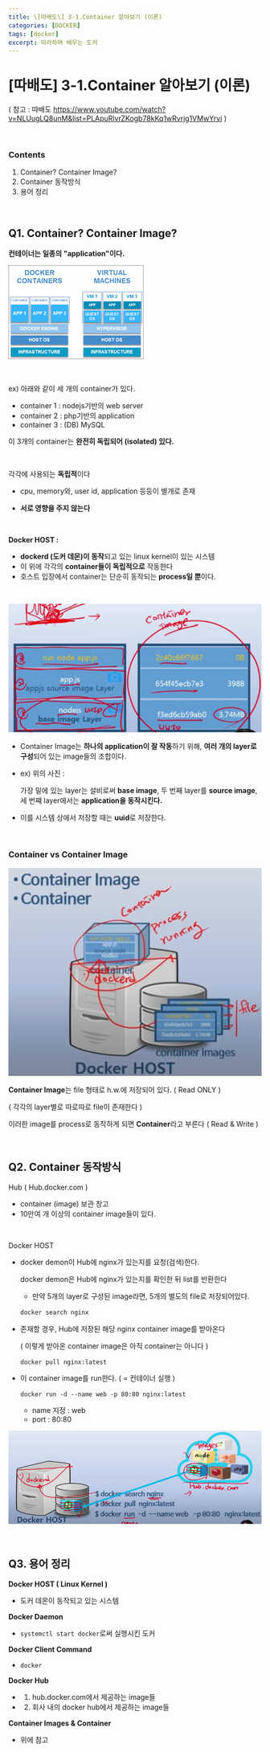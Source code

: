 ```yaml
---
title: \[따배도\] 3-1.Container 알아보기 (이론)
categories: [DOCKER]
tags: [docker]
excerpt: 따라하며 배우는 도커
---
```


<script src="https://cdn.mathjax.org/mathjax/latest/MathJax.js?config=TeX-AMS-MML_HTMLorMML" type="text/javascript"></script>

# \[따배도] 3-1.Container 알아보기 (이론)

( 참고 : 따배도 https://www.youtube.com/watch?v=NLUugLQ8unM&list=PLApuRlvrZKogb78kKq1wRvrjg1VMwYrvi )

<br>

### Contents

1. Container? Container Image?
2. Container 동작방식
3. 용어 정리

<br>

## Q1. Container? Container Image?

**컨테이너는 일종의 "application"이다.**

![figure2](/assets/img/docker/img43.png)

<br>

ex) 아래와 같이 세 개의 container가 있다.

- container 1 : nodejs기반의 web server
- container 2 : php기반의 application
- container 3 : (DB) MySQL

이 3개의 container는 **완전히 독립되어 (isolated) 있다.**

<br>

각각에 사용되는 **독립적**이다

- cpu, memory와, user id, application 등등이 별개로 존재

- **서로 영향을 주지 않는다**

<br>

**Docker HOST :**

- **dockerd (도커 데몬)이 동작**되고 있는 linux kernel이 있는 시스템
- 이 위에 각각의 **container들이 독립적으로** 작동한다
- 호스트 입장에서 container는 단순히 동작되는 **process일 뿐**이다.

<br>

![figure2](/assets/img/docker/img44.png)

- Container Image는 **하나의 application이 잘 작동**하기 위해, **여러 개의 layer로 구성**되어 있는 image들의 조합이다.

- ex) 위의 사진 : 

  가장 밑에 있는 layer는 설비로써 **base image**, 두 번째 layer를 **source image**, 세 번쨰 layer에서는 **application을 동작시킨다.**

- 이를 시스템 상에서 저장할 때는 **uuid**로 저장한다.

<br>

### Container vs Container Image

![figure2](/assets/img/docker/img45.png)

**Container Image**는 file 형태로 h.w.에 저장되어 있다.  ( Read ONLY )

( 각각의 layer별로 따로따로 file이 존재한다 )

이러한 image를 process로 동작하게 되면 **Container**라고 부른다 ( Read & Write )

<br>

## Q2. Container 동작방식

Hub ( Hub.docker.com )

- container (image) 보관 창고
- 10만여 개 이상의 container image들이 있다.

<br>

Docker HOST

- docker demon이 Hub에 nginx가 있는지를 요청(검색)한다.

  docker demon은 Hub에 nginx가 있는지를 확인한 뒤 list를 반환한다

  - 만약 5개의 layer로 구성된 image라면, 5개의 별도의 file로 저장되어있다.

  ```bash
  docker search nginx
  ```

- 존재할 경우, Hub에 저장된 해당 nginx container image를 받아온다

  ( 이렇게 받아온 container image은 아직 container는 아니다 )

  ```
  docker pull nginx:latest
  ```

- 이 container image를 run한다. ( = 컨테이너 실행 )

  ```
  docker run -d --name web -p 80:80 nginx:latest
  ```

  - name 지정 : web
  - port : 80:80

![figure2](/assets/img/docker/img46.png)

<br>

## Q3. 용어 정리

**Docker HOST ( Linux Kernel )**

- 도커 데몬이 동작되고 있는 시스템

**Docker Daemon**

- `systemctl start docker`로써 실행시킨 도커

**Docker Client Command**

- `docker`

**Docker Hub**

- 1) hub.docker.com에서 제공하는 image들
- 2) 회사 내의 docker hub에서 제공하는 image들

**Container Images & Container**

- 위에 참고